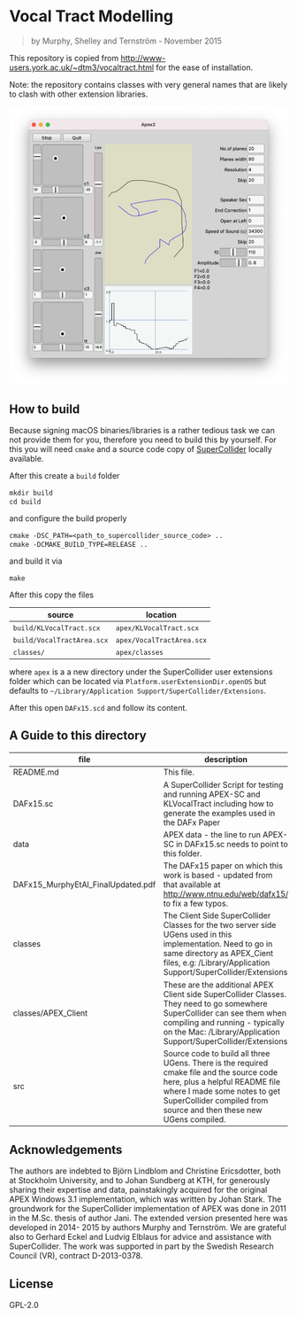# Vocal Tract Modelling

> by Murphy, Shelley and Ternström - November 2015

This repository is copied from <http://www-users.york.ac.uk/~dtm3/vocaltract.html> for the ease of installation.

Note: the repository contains classes with very general names that are likely to clash with other extension libraries.

![Screenshot of GUI](screenshot.png)

## How to build

Because signing macOS binaries/libraries is a rather tedious task we can not provide them for you, therefore you need to build this by yourself.
For this you will need `cmake` and a source code copy of [SuperCollider](github.com/supercollider/supercollider) locally available.

After this create a `build` folder

```shell
mkdir build
cd build
```

and configure the build properly

```shell
cmake -DSC_PATH=<path_to_supercollider_source_code> ..
cmake -DCMAKE_BUILD_TYPE=RELEASE ..
```

and build it via

```shell
make
```

After this copy the files

source | location
--- | ---
`build/KLVocalTract.scx` | `apex/KLVocalTract.scx`
`build/VocalTractArea.scx` | `apex/VocalTractArea.scx`
`classes/` | `apex/classes`

where `apex` is a a new directory under the SuperCollider user extensions folder which can be located via `Platform.userExtensionDir.openOS` but defaults to `~/Library/Application Support/SuperCollider/Extensions`.

After this open `DAFx15.scd` and follow its content.

## A Guide to this directory

file | description
--- | ---
README.md | This file.
DAFx15.sc | A SuperCollider Script for testing and running APEX-SC and KLVocalTract including how to generate the examples used in the DAFx Paper
data | APEX data - the line to run APEX-SC in DAFx15.sc needs to point to this folder.
DAFx15_MurphyEtAl_FinalUpdated.pdf | The DAFx15 paper on which this work is based - updated from that available at http://www.ntnu.edu/web/dafx15/ to fix a few typos.
classes | The Client Side SuperCollider Classes for the two server side UGens used in this implementation. Need to go in same directory as APEX_Cient files, e.g: /Library/Application Support/SuperCollider/Extensions
classes/APEX_Client | These are the additional APEX Client side SuperCollider Classes. They need to go somewhere SuperCollider can see them when compiling and running - typically on the Mac: /Library/Application Support/SuperCollider/Extensions
src | Source code to build all three UGens. There is the required cmake file and the source code here, plus a helpful README file where I made some notes to get SuperCollider compiled from source and then these new UGens compiled.

## Acknowledgements

The authors are indebted to Björn Lindblom and Christine Ericsdotter, both at Stockholm University, and to Johan Sundberg at KTH, for generously sharing their expertise and data, painstakingly acquired for the original APEX Windows 3.1 implementation, which was written by Johan Stark. The groundwork for the SuperCollider implementation of APEX was done in 2011 in the M.Sc. thesis of author Jani. The extended version presented here was developed in 2014- 2015 by authors Murphy and Ternström. We are grateful also to Gerhard Eckel and Ludvig Elblaus for advice and assistance with SuperCollider. The work was supported in part by the Swedish Research Council (VR), contract D-2013-0378.

## License

GPL-2.0
